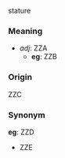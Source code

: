 stature
### Meaning
+ _adj_: ZZA
    + __eg__: ZZB

### Origin

ZZC

### Synonym

__eg__: ZZD

+ ZZE


